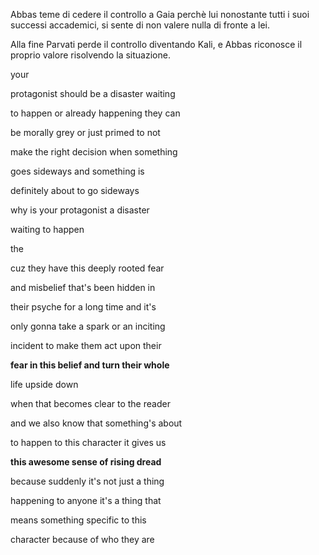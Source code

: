 Abbas teme di cedere il controllo a Gaia perchè lui nonostante tutti i suoi successi accademici, si sente di non valere nulla di fronte a lei.

Alla fine Parvati perde il controllo diventando Kali, e Abbas riconosce il proprio valore risolvendo la situazione.

your

protagonist should be a disaster waiting

to happen or already happening they can

be morally grey or just primed to not

make the right decision when something

goes sideways and something is

definitely about to go sideways

why is your protagonist a disaster

waiting to happen

the

cuz they have this deeply rooted fear

and misbelief that's been hidden in

their psyche for a long time and it's

only gonna take a spark or an inciting

incident to make them act upon their

**fear in this belief and turn their whole**

life upside down

when that becomes clear to the reader

and we also know that something's about

to happen to this character it gives us

**this awesome sense of rising dread**

because suddenly it's not just a thing

happening to anyone it's a thing that

means something specific to this

character because of who they are
